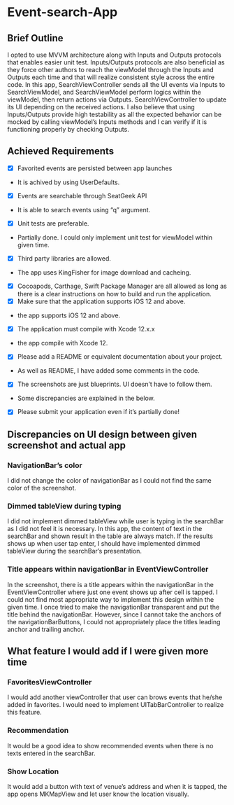 # Event-search-App

## Brief Outline

I opted to use MVVM architecture along with Inputs and Outputs protocols that enables easier unit test. Inputs/Outputs protocols are also beneficial as they force other authors to reach the viewModel through the Inputs and Outputs each time and that will realize consistent style across the entire code. 
In this app, SearchViewController sends all the UI events via Inputs to SearchViewModel, and SearchViewModel perform logics within the viewModel, then return actions via Outputs.  SearchViewController to update its UI depending on the received actions. 
I also believe that using Inputs/Outputs provide high testability as all the expected behavior can be mocked by calling viewModel’s Inputs methods and I can verify if it is functioning properly by checking Outputs. 

## Achieved Requirements

- [x] Favorited events are persisted between app launches
- It is achived by using UserDefaults. 
- [x] Events are searchable through SeatGeek API
- It is able to search events using “q” argument. 
- [x] Unit tests are preferable.
- Partially done. I could only implement unit test for viewModel within given time. 
- [x] Third party libraries are allowed.
- The app uses KingFisher for image download and cacheing. 
- [x] Cocoapods, Carthage, Swift Package Manager are all allowed as long as there is a clear instructions on how to build and run the application.  
- [x] Make sure that the application supports iOS 12 and above.
- the app supports iOS 12 and above. 
- [x] The application must compile with Xcode 12.x.x
- the app compile with Xcode 12. 
- [x] Please add a README or equivalent documentation about your project.
- As well as README, I have added some comments in the code. 
- [x] The screenshots are just blueprints. UI doesn’t have to follow them.
- Some discrepancies are explained in the below. 
- [x] Please submit your application even if it’s partially done! 

## Discrepancies on UI design between given screenshot and actual app

### NavigationBar’s color
I did not change the color of navigationBar as I could not find the same color of the screenshot.

### Dimmed tableView during typing
I did not implement dimmed tableView while user is typing in the searchBar as I did not feel it is necessary. In this app, the content of text in the searchBar and shown result in the table are always match. If the results shows up when user tap enter, I should have implemented dimmed tableView during the searchBar’s presentation. 

### Title appears within navigationBar in EventViewController
In the screenshot, there is a title appears within the navigationBar in the EventViewController where just one event shows up after cell is tapped. I could not find most appropriate way to implement this design within the given time. I once tried to make the navigationBar transparent and put the title behind the navigationBar. However, since I cannot take the anchors of the navigationBarButtons, I could not appropriately place the titles leading anchor and trailing anchor.


## What feature I would add if I were given more time

### FavoritesViewController 
I would add another viewController that user can brows events that he/she added in favorites. I would need to implement UITabBarController to realize this feature. 

### Recommendation 
It would be a good idea to show recommended events when there is no texts entered in the searchBar. 

### Show Location
It would add a button with text of venue’s address and when it is tapped, the app opens MKMapView and let user know the location visually. 


